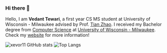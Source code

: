 ### Hi there 👋

<!-- ⚠️ My personal website is currently not available! -->

Hello, I am **Vedant Tewari**, a first year CS MS student at University of Wisconsin - Milwaukee advised by Prof. [Tian Zhao](https://uwm.edu/engineering/people/zhao-tian/). I received my Bachelor degree from [Computer Science](https://uwm.edu/engineering/departments/computer-science/) at [University of Wisconsin - Milwaukee](https://uwm.edu/). Check my [website](https://vtewari2311.github.io/vedanttewari23-github.io/) for more information!
<!-- Earlier, I just finished my one-term visit at the [University of Wisconsin - Madison](https://www.ox.ac.uk/). -->


![xevor11 GitHub stats](https://github-readme-stats.vercel.app/api?username=xevor11&show_icons=true&layout=compact&hide_border=true&count_private=true) ![Top Langs](https://github-readme-stats.vercel.app/api/top-langs/?username=xevor11&layout=compact&hide_border=true&count_private=true&langs_count=8&hide=jupyter%20notebook,rust,c++,c,typescript,java,makefile)
